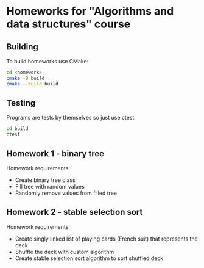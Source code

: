 # Homeworks for "Algorithms and data structures" course

## Building

To build homeworks use CMake:

```bash
cd <homework>
cmake -B build
cmake --build build
```

## Testing

Programs are tests by themselves so just use ctest:

```bash
cd build
ctest
```

## Homework 1 - binary tree

Homework requirements:

* Create binary tree class
* Fill tree with random values
* Randomly remove values from filled tree

## Homework 2 - stable selection sort

Homework requirements:

* Create singly linked list of playing cards (French suit) that represents the deck
* Shuffle the deck with custom algorithm
* Create stable selection sort algorithm to sort shuffled deck
